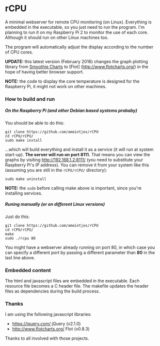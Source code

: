 # rCPU
A minimal webserver for remote CPU monitoring (on Linux).  Everything is embedded in the executable, so you just need to run the program.  I'm planning to run it on my Raspberry Pi 2 to monitor the use of each core.  Although it should run on other Linux machines too.

The program will automatically adjust the display according to the number of CPU cores.

**UPDATE:** this latest version (February 2016) changes the graph plotting library from 
[Smoothie Charts](https://github.com/joewalnes/smoothie/) to [Flot]
(http://www.flotcharts.org/) in the hope of having better browser support.

**NOTE:** the code to display the core temperature is designed for the Raspberry Pi, it might not work on other machines.

### How to build and run

##### On the Raspberry Pi (and other Debian based systems probaby)
You should be able to do this:
```
git clone https://github.com/ameintjes/rCPU
cd rCPU/rCPU/
sudo make install
```
...which will build everything and install it as a service (it will run at system start-up).  **The server will run on port 8111.** That means you can view the graphs by visiting http://192.168.1.2:8111/ (you need to substitute your Raspberry Pi's IP address). You can remove it from your system like this (assuming you are still in the `rCPU/rCPU/` directory):
```
sudo make uninstall
```

**NOTE:** the `sudo` before calling make above is important, since you're installing services.

##### Runing manually (or on different Linux versions)
Just do this:

```
git clone https://github.com/ameintjes/rCPU
cd rCPU/rCPU/
make
sudo ./rcpu 80
```

You might have a webserver already running on port 80, in which case you can specify a different port by passing a different parameter than **80** in the last line above.

### Embedded content
The html and javascript files are embedded in the executable.  Each resource file becomes a C header file.  The makefile updates the header files as dependencies during the build process.

### Thanks

I am using the following javascript libraries:
- https://jquery.com/ jQuery (v2.1.0)
- http://www.flotcharts.org/ Flot (v0.8.3) 

Thanks to all involved with those projects.
